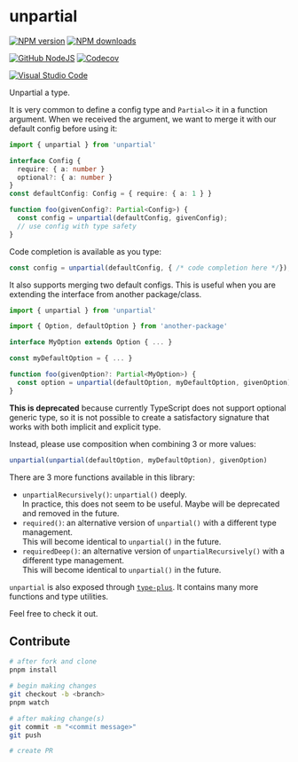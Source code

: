 # unpartial

[![NPM version][npm-image]][npm-url]
[![NPM downloads][downloads-image]][downloads-url]

[![GitHub NodeJS][github-nodejs]][github-action-url]
[![Codecov][codecov-image]][codecov-url]

[![Visual Studio Code][vscode-image]][vscode-url]

Unpartial a type.

It is very common to define a config type and `Partial<>` it in a function argument.
When we received the argument, we want to merge it with our default config before using it:

```ts
import { unpartial } from 'unpartial'

interface Config {
  require: { a: number }
  optional?: { a: number }
}
const defaultConfig: Config = { require: { a: 1 } }

function foo(givenConfig?: Partial<Config>) {
  const config = unpartial(defaultConfig, givenConfig);
  // use config with type safety
}
```

Code completion is available as you type:

```ts
const config = unpartial(defaultConfig, { /* code completion here */});
```

It also supports merging two default configs.
This is useful when you are extending the interface from another package/class.

```ts
import { unpartial } from 'unpartial'

import { Option, defaultOption } from 'another-package'

interface MyOption extends Option { ... }

const myDefaultOption = { ... }

function foo(givenOption?: Partial<MyOption>) {
  const option = unpartial(defaultOption, myDefaultOption, givenOption)
}
```

**This is deprecated** because currently TypeScript does not support optional generic type,
so it is not possible to create a satisfactory signature that works with both implicit and explicit type.

Instead, please use composition when combining 3 or more values:

```ts
unpartial(unpartial(defaultOption, myDefaultOption), givenOption)
```

There are 3 more functions available in this library:

- `unpartialRecursively()`: `unpartial()` deeply.\
  In practice, this does not seem to be useful. Maybe will be deprecated and removed in the future.
- `required()`: an alternative version of `unpartial()` with a different type management.\
  This will become identical to `unpartial()` in the future.
- `requiredDeep()`: an alternative version of `unpartialRecursively()` with a different type management.\
  This will become identical to `unpartial()` in the future.

`unpartial` is also exposed through [`type-plus`](https://github.com/unional/type-plus).
It contains many more functions and type utilities.

Feel free to check it out.

## Contribute

```sh
# after fork and clone
pnpm install

# begin making changes
git checkout -b <branch>
pnpm watch

# after making change(s)
git commit -m "<commit message>"
git push

# create PR
```

[codecov-image]: https://codecov.io/gh/unional/unpartial/branch/master/graph/badge.svg
[codecov-url]: https://codecov.io/gh/unional/unpartial
[downloads-image]: https://img.shields.io/npm/dm/unpartial.svg?style=flat
[downloads-url]: https://npmjs.org/package/unpartial
[github-nodejs]: https://github.com/unional/unpartial/workflows/nodejs/badge.svg
[github-action-url]: https://github.com/unional/unpartial/actions
[npm-image]: https://img.shields.io/npm/v/unpartial.svg?style=flat
[npm-url]: https://npmjs.org/package/unpartial
[vscode-image]: https://img.shields.io/badge/vscode-ready-green.svg
[vscode-url]: https://code.visualstudio.com/
